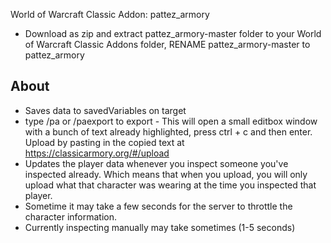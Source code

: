 World of Warcraft Classic Addon: pattez_armory
* Download as zip and extract pattez_armory-master folder to your World of Warcraft Classic Addons folder, RENAME pattez_armory-master to pattez_armory

## About
* Saves data to savedVariables on target
* type /pa or /paexport to export - This will open a small editbox window with a bunch of text already highlighted, press ctrl + c and then enter.
Upload by pasting in the copied text at https://classicarmory.org/#/upload
* Updates the player data whenever you inspect someone you've inspected already.
Which means that when you upload, you will only upload what that character was wearing at the time you inspected that player.
* Sometime it may take a few seconds for the server to throttle the character information.
* Currently inspecting manually may take sometimes (1-5 seconds)
